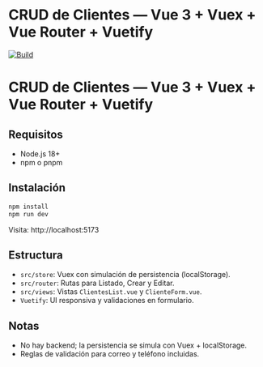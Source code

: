 # CRUD de Clientes — Vue 3 + Vuex + Vue Router + Vuetify

[![Build](https://github.com/USERNAME/vue-clientes-crud/actions/workflows/ci.yml/badge.svg)](https://github.com/USERNAME/vue-clientes-crud/actions)

# CRUD de Clientes — Vue 3 + Vuex + Vue Router + Vuetify

## Requisitos
- Node.js 18+
- npm o pnpm

## Instalación
```bash
npm install
npm run dev
```

Visita: http://localhost:5173

## Estructura
- `src/store`: Vuex con simulación de persistencia (localStorage).
- `src/router`: Rutas para Listado, Crear y Editar.
- `src/views`: Vistas `ClientesList.vue` y `ClienteForm.vue`.
- `Vuetify`: UI responsiva y validaciones en formulario.

## Notas
- No hay backend; la persistencia se simula con Vuex + localStorage.
- Reglas de validación para correo y teléfono incluidas.
```
